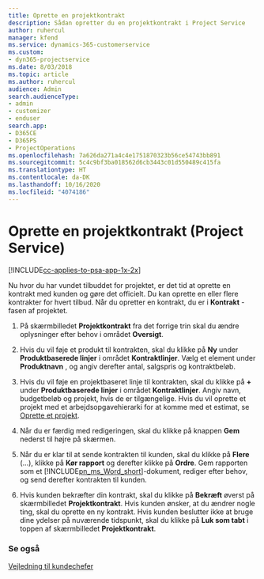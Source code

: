 ```yaml
---
title: Oprette en projektkontrakt
description: Sådan opretter du en projektkontrakt i Project Service
author: ruhercul
manager: kfend
ms.service: dynamics-365-customerservice
ms.custom:
- dyn365-projectservice
ms.date: 8/03/2018
ms.topic: article
ms.author: ruhercul
audience: Admin
search.audienceType:
- admin
- customizer
- enduser
search.app:
- D365CE
- D365PS
- ProjectOperations
ms.openlocfilehash: 7a626da271a4c4e1751870323b56ce54743bb891
ms.sourcegitcommit: 5c4c9bf3ba018562d6cb3443c01d550489c415fa
ms.translationtype: HT
ms.contentlocale: da-DK
ms.lasthandoff: 10/16/2020
ms.locfileid: "4074186"
---
```

# <a name="create-a-project-contract-project-service"></a>Oprette en projektkontrakt (Project Service)

[!INCLUDE[cc-applies-to-psa-app-1x-2x](../includes/cc-applies-to-psa-app-1x-2x.md)]

Nu hvor du har vundet tilbuddet for projektet, er det tid at oprette en kontrakt med kunden og gøre det officielt. Du kan oprette en eller flere kontrakter for hvert tilbud. Når du opretter en kontrakt, du er i **Kontrakt** -fasen af projektet.  
  
1. På skærmbilledet **Projektkontrakt** fra det forrige trin skal du ændre oplysninger efter behov i området **Oversigt**.  
  
2. Hvis du vil føje et produkt til kontrakten, skal du klikke på **Ny** under **Produktbaserede linjer** i området **Kontraktlinjer**. Vælg et element under **Produktnavn** , og angiv derefter antal, salgspris og kontraktbeløb.  
  
3. Hvis du vil føje en projektbaseret linje til kontrakten, skal du klikke på **+** under **Produktbaserede linjer** i området **Kontraktlinjer**. Angiv navn, budgetbeløb og projekt, hvis de er tilgængelige. Hvis du vil oprette et projekt med et arbejdsopgavehierarki for at komme med et estimat, se [Oprette et projekt](../psa/create-project.md).  
  
4. Når du er færdig med redigeringen, skal du klikke på knappen **Gem** nederst til højre på skærmen.  
  
5. Når du er klar til at sende kontrakten til kunden, skal du klikke på **Flere** (...), klikke på **Kør rapport** og derefter klikke på **Ordre**. Gem rapporten som et [!INCLUDE[pn_ms_Word_short](../includes/pn-ms-word-short.md)]-dokument, rediger efter behov, og send derefter kontrakten til kunden.  
  
6. Hvis kunden bekræfter din kontrakt, skal du klikke på **Bekræft** øverst på skærmbilledet **Projektkontrakt**. Hvis kunden ønsker, at du ændrer nogle ting, skal du oprette en ny kontrakt. Hvis kunden beslutter ikke at bruge dine ydelser på nuværende tidspunkt, skal du klikke på **Luk som tabt** i toppen af skærmbilledet **Projektkontrakt**.  
  
### <a name="see-also"></a>Se også  
 [Vejledning til kundechefer](../psa/account-manager-guide.md)
